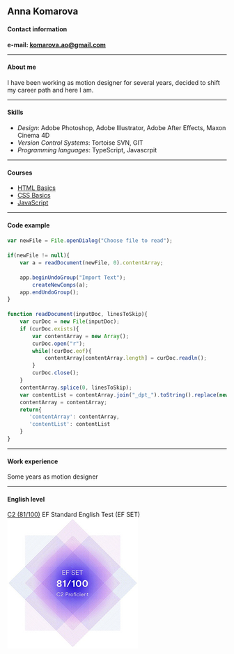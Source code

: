 ## **Anna Komarova**  
#### **Contact information**
**e-mail: komarova.ao@gmail.com**

***

#### **About me**
I have been working as motion designer for several years, decided to shift my career path and here I am. 

***

#### **Skills**
* *Design*: Adobe Photoshop, Adobe Illustrator, Adobe After Effects, Maxon Cinema 4D
* *Version Control Systems*: Tortoise SVN, GIT
* *Programming languages*: TypeScript, Javascrpit 

***

#### **Courses**
* [HTML Basics](https://ru.code-basics.com/languages/html)
* [CSS Basics](https://ru.code-basics.com/languages/css)
* [JavaScript](https://ru.code-basics.com/languages/javascript)

***

#### **Code example**
```javascript
var newFile = File.openDialog("Choose file to read"); 

if(newFile != null){ 
    var a = readDocument(newFile, 0).contentArray;
    
    app.beginUndoGroup("Import Text");
        createNewComps(a);
    app.endUndoGroup();
}

function readDocument(inputDoc, linesToSkip){
    var curDoc = new File(inputDoc); 
    if (curDoc.exists){
        var contentArray = new Array();
        curDoc.open("r"); 
        while(!curDoc.eof){ 
            contentArray[contentArray.length] = curDoc.readln();
        }
        curDoc.close();
    }
    contentArray.splice(0, linesToSkip); 
    var contentList = contentArray.join("_dpt_").toString().replace(new RegExp("_dpt_", "g"), "\r"); 
    contentArray = contentArray;
    return{
       'contentArray': contentArray, 
       'contentList': contentList 
    }
}
```

***

#### **Work experience**
Some years as motion designer

***

#### **English level**
[C2 (81/100)](https://www.efset.org/cert/unW32z) EF Standard English Test (EF SET)  
![Pic for the test](/images/cert.jpg "Certificate")